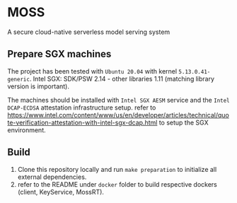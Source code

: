 # MOSS

A secure cloud-native serverless model serving system

## Prepare SGX machines

The project has been tested with `Ubuntu 20.04` with kernel `5.13.0.41-generic`. Intel SGX: SDK/PSW 2.14 - other libraries 1.11 (matching library version is important).

The machines should be installed with `Intel SGX AESM` service and the `Intel DCAP-ECDSA` attestation infrastructure setup. refer to <https://www.intel.com/content/www/us/en/developer/articles/technical/quote-verification-attestation-with-intel-sgx-dcap.html> to setup the SGX environment.

## Build

1. Clone this repository locally and run `make preparation` to initialize all external dependencies.
2. refer to the README under `docker` folder to build respective dockers (client, KeyService, MossRT).
